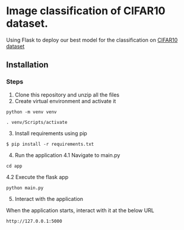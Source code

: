 # Image classification of CIFAR10 dataset.

Using Flask to deploy our best model for the classification on [CIFAR10 dataset](https://www.tensorflow.org/api_docs/python/tf/keras/datasets/cifar10/load_data) 


## Installation
### Steps
1. Clone this repository and unzip all the files
2. Create virtual environment and activate it

```
python -m venv venv
```
```
. venv/Scripts/activate
```

3. Install requirements using pip

```
$ pip install -r requirements.txt
```
4. Run the application
4.1 Navigate to main.py
```
cd app
```
4.2 Execute the flask app
```
python main.py
```
5. Interact with the application

When the application starts, interact with it at the below URL

```
http://127.0.0.1:5000
```

